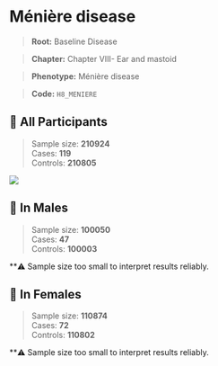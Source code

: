 # Ménière disease

> **Root:** Baseline Disease  

> **Chapter:** Chapter VIII- Ear and mastoid  

> **Phenotype:** Ménière disease  

> **Code:** `H8_MENIERE`

## 🧪 All Participants  
> Sample size: **210924**  
> Cases: **119**  
> Controls: **210805**
<img src="/Disease/Figures/ALL/Baseline/H8_MENIERE.png"/>
<CsvTable src="/Disease/Data/ALL/Baseline/LG_H8_MENIERE.csv" label="🔍 View full results" />

## 👨 In Males  
> Sample size: **100050**  
> Cases: **47**  
> Controls: **100003**

**⚠️ Sample size too small to interpret results reliably.

## 👩 In Females  
> Sample size: **110874**  
> Cases: **72**  
> Controls: **110802**

**⚠️ Sample size too small to interpret results reliably.
